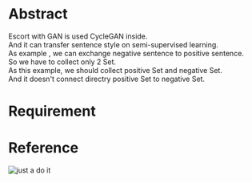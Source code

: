 # Abstract
Escort with GAN is used CycleGAN inside.   
And it can transfer sentence style on semi-supervised learning.  
As example , we can exchange negative sentence to positive sentence.  
So we have to collect only 2 Set.  
As this example, we should collect positive Set and negative Set.  
And it doesn't connect directry positive Set to negative Set.  

# Requirement

# Reference

![just a do it](http://tn-skr2.smilevideo.jp/smile?i=30919177.L "just a do it")
